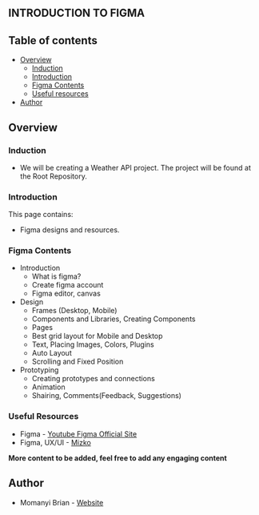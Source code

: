 ## INTRODUCTION TO FIGMA

## Table of contents

- [Overview](#overview)
  - [Induction](#induction)
  - [Introduction](#introduction)
  - [Figma Contents](#figma-contents)
  - [Useful resources](#useful-resources)
- [Author](#author)


## Overview

### Induction
- We will be creating a Weather API project. The project will be found at the Root Repository.

### Introduction

This page contains:
- Figma designs and resources.

### Figma Contents
- Introduction
  - What is figma?
  - Create figma account
  - Figma editor, canvas
- Design
  - Frames (Desktop, Mobile)
  - Components and Libraries, Creating Components
  - Pages
  - Best grid layout for Mobile and Desktop
  - Text, Placing Images, Colors, Plugins
  - Auto Layout
  - Scrolling and Fixed Position
- Prototyping
  - Creating prototypes and connections
  - Animation
  - Shairing, Comments(Feedback, Suggestions)

### Useful Resources
- Figma - [Youtube Figma Official Site](https://www.youtube.com/watch?v=dXQ7IHkTiMM&list=PLXDU_eVOJTx7QHLShNqIXL1Cgbxj7HlN4&index=2)
- Figma, UX/UI - [Mizko](https://www.youtube.com/@Mizko/playlists)

**More content to be added, feel free to add any engaging content**

## Author

- Momanyi Brian - [Website](https://momanyi-brian-portfolio.vercel.app)